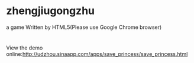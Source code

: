 zhengjiugongzhu
===============

a game Written by HTML5(Please use Google Chrome browser)
#
View the demo online:http://udzhou.sinaapp.com/apps/save_princess/save_princess.html
